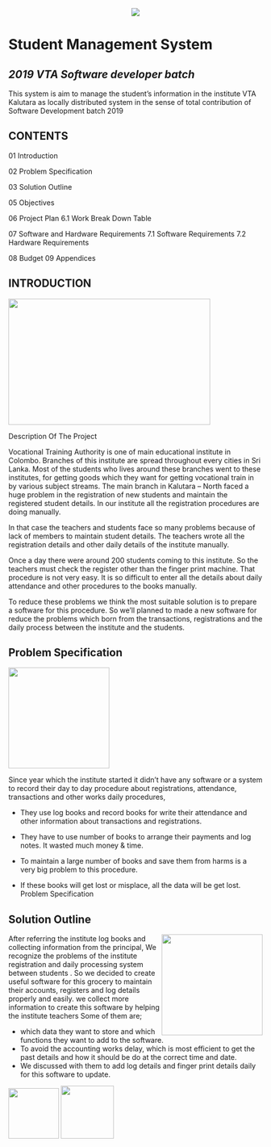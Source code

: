 <p align="center"><img src="http://www.vtasl.gov.lk/images/logo2.png"></p>


 # Student Management System
 
 ## <i>2019 VTA Software developer batch</i>
 
 This system is aim to manage the student’s information in
 the institute VTA Kalutara as locally distributed system in
 the sense of total contribution of Software Development
 batch 2019
 
 
<h2>CONTENTS</h2>

01 Introduction 

02 Problem Specification 

03 Solution Outline 

05 Objectives 

06 Project Plan
6.1 Work Break Down Table 

07 Software and Hardware Requirements
7.1 Software Requirements 
7.2 Hardware Requirements 

08 Budget 
09 Appendices 
 

## INTRODUCTION

 <img src="https://icon-library.net/images/introduction-icon-png/introduction-icon-png-23.jpg" width="400" height="250" >

Description Of The Project

Vocational Training Authority is one of main educational institute in Colombo.
Branches of this institute are spread throughout every cities in Sri Lanka. Most
of the students who lives around these branches went to these institutes, for
getting goods which they want for getting vocational train in by various subject
streams. The main branch in Kalutara – North faced a huge problem in the
registration of new students and maintain the registered student details. In our
institute all the registration procedures are doing manually.

In that case the teachers and students face so many problems because of lack of
members to maintain student details. The teachers wrote all the registration
details and other daily details of the institute manually.

Once a day there were around 200 students coming to this institute. So the
teachers must check the register other than the finger print machine. That
procedure is not very easy. It is so difficult to enter all the details about daily
attendance and other procedures to the books manually.

To reduce these problems we think the most suitable solution is to prepare a
software for this procedure. So we’ll planned to made a new software for
reduce the problems which born from the transactions, registrations and the
daily process between the institute and the students.

## Problem Specification

<img src="https://cdn3.iconfinder.com/data/icons/professional-seo-1/512/Creative_Solution-512.png " width="200">

Since year which the institute started it didn’t have any software or a system
to record their day to day procedure about registrations, attendance,
transactions and other works daily procedures,

* They use log books and record books for write their attendance and
other information about transactions and registrations.

* They have to use number of books to arrange their payments and log
notes. It wasted much money &amp; time.

* To maintain a large number of books and save them from harms is a
very big problem to this procedure.

* If these books will get lost or misplace, all the data will be get lost.
Problem Specification

## Solution Outline

 <img align="right" src="https://cdn0.iconfinder.com/data/icons/new-seo-bussiness-set3/1024/Business_Solution-01-512.png" width="200"> 

After referring the institute log books and collecting information from the
principal, We recognize the problems of the institute registration and daily
processing system between students .
So we decided to create useful software for this grocery to maintain their
accounts, registers and log details properly and easily.
we collect more information to create this software by helping the institute
teachers
Some of them are;
* which data they want to store and which functions they want to add to
the software.
* To avoid the accounting works delay, which is most efficient to get the
past details and how it should be do at the correct time and date.
* We discussed with them to add log details and finger print details daily
for this software to update.





[<img src="https://www.pinpng.com/pngs/m/302-3025198_facebook-logo-png-facebook-icon-black-circle-transparent.png" width="100">](https://www.facebook.com/VTA-100945017973813/)
[<img src="https://www.logolynx.com/images/logolynx/e3/e30c783465f5d393b7256f0bc3c9b095.jpeg" width="105">](http://www.vtasl.gov.lk/)



